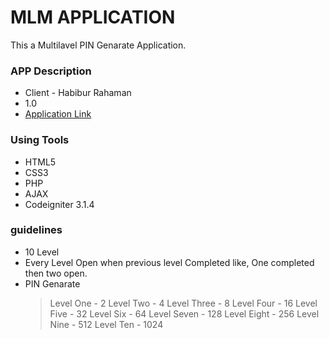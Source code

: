 # MLM APPLICATION 

This a Multilavel PIN Genarate Application.

### APP Description ###

* Client - Habibur Rahaman
* 1.0
* [Application Link]()

### Using Tools ###

* HTML5
* CSS3
* PHP
* AJAX
* Codeigniter 3.1.4


### guidelines ###

* 10 Level
* Every Level Open when previous level Completed like, One completed then two open.
* PIN Genarate 
	> Level One - 2
	> Level Two - 4
	> Level Three - 8
	> Level Four - 16
	> Level Five - 32
	> Level Six - 64
	> Level Seven - 128
	> Level Eight - 256
	> Level Nine - 512
	> Level Ten - 1024
